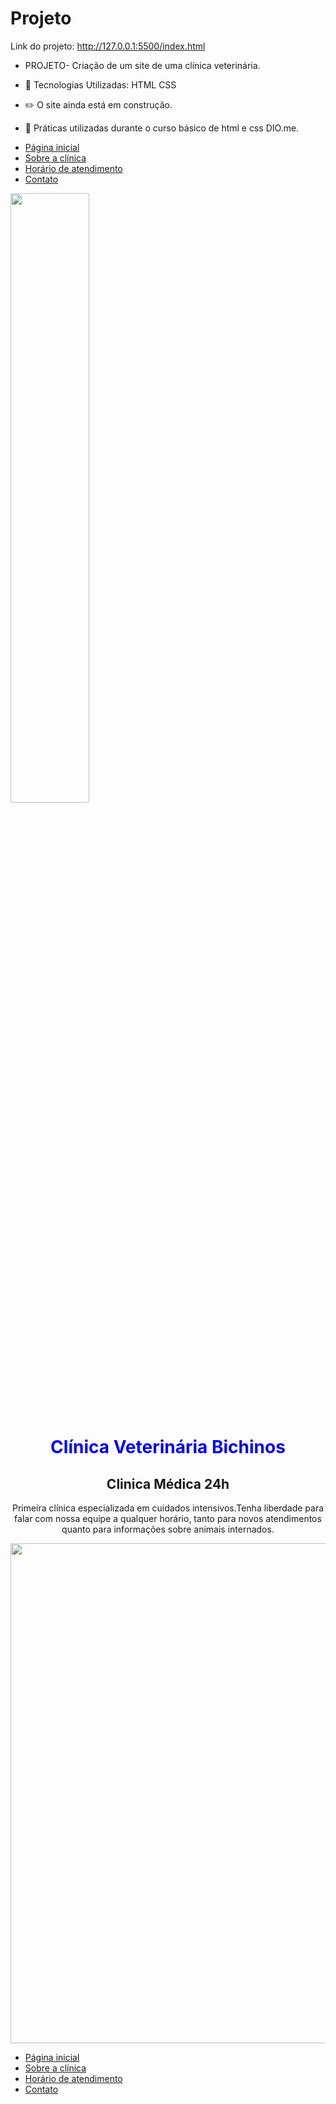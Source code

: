# Projeto
Link do projeto: http://127.0.0.1:5500/index.html

- PROJETO- Criação de um site de uma clínica veterinária.

- 🎯 Tecnologias Utilizadas:
HTML
CSS 

- ✏️ O site ainda está em construção.
- 📖  Práticas utilizadas durante o curso básico de html e css DIO.me.

<!DOCTYPE html>
<html lang="en">
<head>
    <meta charset="UTF-8">
    <meta http-equiv="X-UA-Compatible" content="IE=edge">
    <meta name="viewport" content="width=device-width, initial-scale=1.0">
   
  <link rel="stylesheet" href="base.css">
</head>
<body>
    <div class="wrapper">
        <div class="menu">
            <!-- Aqui vai o seu menu -->
            <ul>
                <li><a href="index.html">Página inicial</a></li>
                <li><a href="sobre.html">Sobre a clínica</a></li>
                <li><a href="horario.html">Horário de atendimento</a></li>
                <li><a href="contato.html">Contato</a></li>
            </ul>
        </div>
        <div class="main">
            <div class="header">
             <!-- Aqui vai o seu header -->
                <img src="https://static.vecteezy.com/ti/vetor-gratis/p1/8249343-veterinario-logo-gato-e-cao-logo-design-pet-care-vet-clinic-logo-pet-clinic-vetor.jpg" width="50%"/>         
            </div>
            <div class="Descrição">
                <!--Aqui vai seu conteúdo-->
                <h1 align="center"><font color= Blue>Clínica Veterinária Bichinos</font></h1>
                <h2 align="center">Clinica Médica 24h</h2>
                <p align="center">Primeira clínica especializada em cuidados intensivos.Tenha liberdade para falar com nossa equipe a qualquer horário, tanto para novos atendimentos quanto para informações sobre animais internados.</p>
                <img align="center" width="800" src="https://seres.vet/blog/wp-content/uploads/2021/04/vacina-de-cao-1.jpg"/>                
            </div>  
            <div class="footer">
                <!--Aqui vai seu rodapé-->
                <ul>
                    <li><a href="index.html">Página inicial</a></li>
                    <li><a href="sobre.html">Sobre a clínica</a></li>
                    <li><a href="horario.html">Horário de atendimento</a></li>
                    <li><a href="contato.html">Contato</a></li>
                </ul>                
            </div>            
        </div>
    </div>
</body>
</html>
